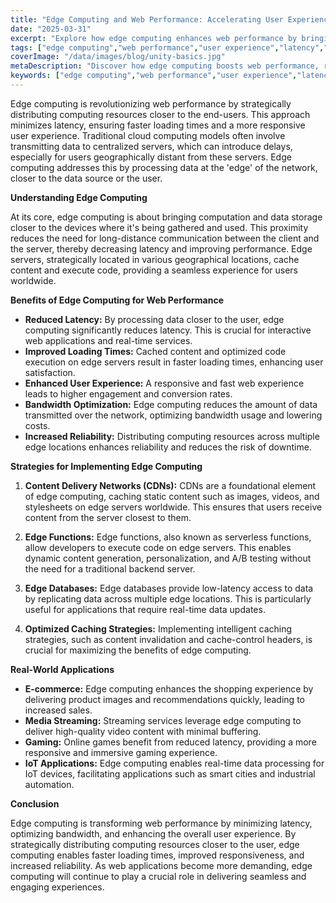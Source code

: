 ```yaml
---
title: "Edge Computing and Web Performance: Accelerating User Experience"
date: "2025-03-31"
excerpt: "Explore how edge computing enhances web performance by bringing computation closer to the user, reducing latency, and improving overall user experience. Learn practical strategies and real-world applications."
tags: ["edge computing","web performance","user experience","latency","CDN","optimization"]
coverImage: "/data/images/blog/unity-basics.jpg"
metaDescription: "Discover how edge computing boosts web performance, reduces latency, and enhances user experience. Learn practical strategies and real-world applications for faster websites."
keywords: ["edge computing","web performance","user experience","latency","CDN","optimization","edge functions","edge databases"]
---
```


Edge computing is revolutionizing web performance by strategically distributing computing resources closer to the end-users. This approach minimizes latency, ensuring faster loading times and a more responsive user experience. Traditional cloud computing models often involve transmitting data to centralized servers, which can introduce delays, especially for users geographically distant from these servers. Edge computing addresses this by processing data at the 'edge' of the network, closer to the data source or the user.

**Understanding Edge Computing**

At its core, edge computing is about bringing computation and data storage closer to the devices where it's being gathered and used. This proximity reduces the need for long-distance communication between the client and the server, thereby decreasing latency and improving performance. Edge servers, strategically located in various geographical locations, cache content and execute code, providing a seamless experience for users worldwide.

**Benefits of Edge Computing for Web Performance**

*   **Reduced Latency:** By processing data closer to the user, edge computing significantly reduces latency. This is crucial for interactive web applications and real-time services.
*   **Improved Loading Times:** Cached content and optimized code execution on edge servers result in faster loading times, enhancing user satisfaction.
*   **Enhanced User Experience:** A responsive and fast web experience leads to higher engagement and conversion rates.
*   **Bandwidth Optimization:** Edge computing reduces the amount of data transmitted over the network, optimizing bandwidth usage and lowering costs.
*   **Increased Reliability:** Distributing computing resources across multiple edge locations enhances reliability and reduces the risk of downtime.

**Strategies for Implementing Edge Computing**

1.  **Content Delivery Networks (CDNs):** CDNs are a foundational element of edge computing, caching static content such as images, videos, and stylesheets on edge servers worldwide. This ensures that users receive content from the server closest to them.

2.  **Edge Functions:** Edge functions, also known as serverless functions, allow developers to execute code on edge servers. This enables dynamic content generation, personalization, and A/B testing without the need for a traditional backend server.

3.  **Edge Databases:** Edge databases provide low-latency access to data by replicating data across multiple edge locations. This is particularly useful for applications that require real-time data updates.

4.  **Optimized Caching Strategies:** Implementing intelligent caching strategies, such as content invalidation and cache-control headers, is crucial for maximizing the benefits of edge computing.

**Real-World Applications**

*   **E-commerce:** Edge computing enhances the shopping experience by delivering product images and recommendations quickly, leading to increased sales.
*   **Media Streaming:** Streaming services leverage edge computing to deliver high-quality video content with minimal buffering.
*   **Gaming:** Online games benefit from reduced latency, providing a more responsive and immersive gaming experience.
*   **IoT Applications:** Edge computing enables real-time data processing for IoT devices, facilitating applications such as smart cities and industrial automation.

**Conclusion**

Edge computing is transforming web performance by minimizing latency, optimizing bandwidth, and enhancing the overall user experience. By strategically distributing computing resources closer to the user, edge computing enables faster loading times, improved responsiveness, and increased reliability. As web applications become more demanding, edge computing will continue to play a crucial role in delivering seamless and engaging experiences.

    
